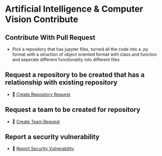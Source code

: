 # Artificial Intelligence & Computer Vision Contribute

## Contribute With Pull Request
- Pick a repository that has jupyter files, turned all the code into a .py format with a struction of object oriented format with class and function and seperate different functionality into different files

## Request a repository to be created that has a relationship with existing repository
- 🚀 [Create Repository Request](https://github.com/Artificial-Intelligence-Computer-Vision/artificial_intelligence_computer_vision_innovations_contribute/issues/new/choose)

## Request a team to be created for repository
- 👥 [Create Team Request](https://github.com/Artificial-Intelligence-Computer-Vision/artificial_intelligence_computer_vision_innovations_contribute/issues/new/choose)

## Report a security vulnerability 
- 🔐 [Report Security Vulnerability](https://github.com/Artificial-Intelligence-Computer-Vision/artificial_intelligence_computer_vision_innovations_contribute/issues/new/choose)
